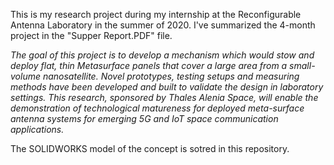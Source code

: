 This is my research project during my internship at the Reconfigurable Antenna Laboratory in the summer of 2020. I've summarized the 4-month project in the "Supper Report.PDF" file. 

*The goal of this project is to develop a mechanism which would stow and deploy flat, thin Metasurface panels that cover a large area from a small-volume nanosatellite. Novel prototypes, testing setups and measuring methods have been developed and built to validate the design in laboratory settings. This research, sponsored by Thales Alenia Space, will enable the demonstration of technological matureness for deployed meta-surface antenna systems for emerging 5G and IoT space communication applications.*

The SOLIDWORKS model of the concept is sotred in this repository. 

